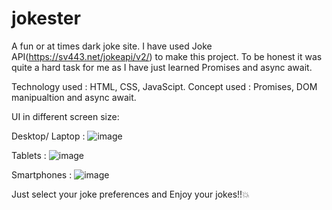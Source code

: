 # jokester
A fun or at times dark joke site.
I have used Joke API(https://sv443.net/jokeapi/v2/) to make this project.  To be honest it was quite a hard task for me as I have just learned Promises and async await. 

Technology used : HTML, CSS, JavaScipt.
Concept used : Promises, DOM manipualtion and async await.

UI in different screen size:

Desktop/ Laptop : ![image](https://user-images.githubusercontent.com/89379595/217255779-a3db389f-cddb-4923-91e6-2ca5aeb747e0.png)

Tablets : ![image](https://user-images.githubusercontent.com/89379595/217255835-5c630fdb-cf80-42f1-8bff-aee3536f0eea.png)

Smartphones : ![image](https://user-images.githubusercontent.com/89379595/217255905-939b0161-ba9e-4241-bf6f-dd3e67baa7c6.png)

Just select your joke preferences and Enjoy your jokes!!💥
